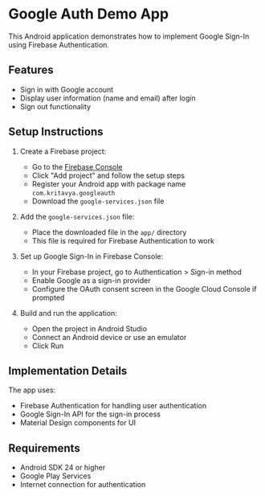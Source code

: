 # Google Auth Demo App

This Android application demonstrates how to implement Google Sign-In using Firebase Authentication.

## Features

- Sign in with Google account
- Display user information (name and email) after login
- Sign out functionality

## Setup Instructions

1. Create a Firebase project:
   - Go to the [Firebase Console](https://console.firebase.google.com/)
   - Click "Add project" and follow the setup steps
   - Register your Android app with package name `com.kritavya.googleauth`
   - Download the `google-services.json` file

2. Add the `google-services.json` file:
   - Place the downloaded file in the `app/` directory
   - This file is required for Firebase Authentication to work

3. Set up Google Sign-In in Firebase Console:
   - In your Firebase project, go to Authentication > Sign-in method
   - Enable Google as a sign-in provider
   - Configure the OAuth consent screen in the Google Cloud Console if prompted

4. Build and run the application:
   - Open the project in Android Studio
   - Connect an Android device or use an emulator
   - Click Run

## Implementation Details

The app uses:
- Firebase Authentication for handling user authentication
- Google Sign-In API for the sign-in process
- Material Design components for UI

## Requirements

- Android SDK 24 or higher
- Google Play Services
- Internet connection for authentication 